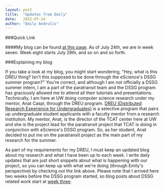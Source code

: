 ```yaml
---
layout: post
title:  "Updates from Emily"
date:   2015-07-24
author: "Emily Andrulis"
---
```



###Quick Link

####My blog can be found [at this page](http://emilydreu.weebly.com/blog.html). 
As of July 24th, we are in week seven. Week eight starts July 28th, and so on and so forth.

###Explaining my blog

If you take a look at my blog, you might start wondering, "Hey, what is this DREU thing?
Isn't this supposed to be done through the eScience's DSSG summer program?" 
You're correct, and although I am not officially a DSSG summer intern, I am a part of the paratransit team
and the DSSG program has graciously allowed me to attend all their tutorials and presentations. Technically,
I am here at UW doing computer science research under my mentor, Anat Caspi, through the DREU program. [DREU 
(Distributed Research Experience for Undergraduates)](http://cra-w.org/ArticleDetails/tabid/77/ArticleID/54/Distributed-Research-Experiences-for-Undergraduates-DREU.aspx) is a selective program that pairs up undergraduate student 
applicants with a faculty mentor from a research institution. My mentor, Anat, is the director of the TCAT center
here at UW and she is the project lead for the paratransit project that TCAT is doing in conjunction with eScience's 
DSSG program. So, as her student, Anat decided to put me on the paratransit project as the main part of my research for the summer.

<!--more-->

As part of my requirements for my DREU, I must keep an updated blog about my research and what I have been up
to each week. I write daily updates that are just short snippets about what is happening with our project, so
you can keep up with what we're doing (through Emily's perspective) by checking out the link above. Please note
that I arrived here two weeks before the DSSG program started, so blog posts about DSSG related work start at 
[week three](http://emilydreu.weebly.com/week-three). 